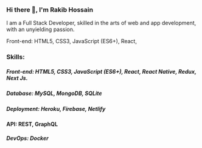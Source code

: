 ### Hi there 👋,  I'm Rakib Hossain

I am a Full Stack Developer, skilled in the arts of web and app development, with an unyielding passion. 

Front-end: HTML5, CSS3, JavaScript (ES6+), React, 

### Skills:
##### Front-end: HTML5, CSS3, JavaScript (ES6+), React, React Native, Redux, Next Js.
##### Database: MySQL, MongoDB, SQLite
##### Deployment: Heroku, Firebase, Netlify
#### API: REST, GraphQL
##### DevOps: Docker

